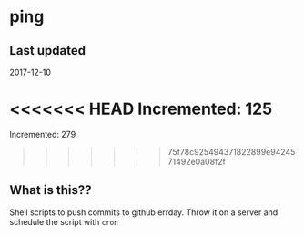 # ping

## Last updated
2017-12-10

<<<<<<< HEAD
Incremented: 125
=======
Incremented: 279
>>>>>>> 75f78c925494371822899e9424571492e0a08f2f

## What is this?? 
Shell scripts to push commits to github errday. Throw it on a server and schedule the script with `cron`
